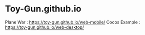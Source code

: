 # Toy-Gun.github.io

Plane War : https://toy-gun.github.io/web-mobile/
Cocos Example : https://toy-gun.github.io/web-desktop/
